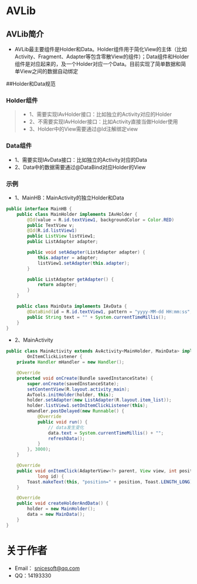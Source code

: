 # AVLib
## AVLib简介
* AVLib最主要组件是Holder和Data。Holder组件用于简化View的主体（比如Activity、Fragment、Adapter等包含零散View的组件）；Data组件和Holder组件是对应起来的，及一个Holder对应一个Data。目前实现了简单数据和简单View之间的数据自动绑定

##Holder和Data规范

### Holder组件
> * 1、需要实现IAvHolder接口：比如独立的Activity对应的Holder
> * 2、不需要实现IAvHolder接口：比如Activity直接当做Holder使用
> * 3、Holder中的View需要通过@Id注解绑定view

### Data组件
* 1、需要实现IAvData接口：比如独立的Activity对应的Data
* 2、Data中的数据需要通过@DataBind对应Holder的View

### 示例
* 1、MainHB：MainActivity的独立Holder和Data
```java
public interface MainHB {
	public class MainHolder implements IAvHolder {
		@Id(value = R.id.textView1, backgroundColor = Color.RED)
		public TextView v;
		@Id(R.id.listView1)
		public ListView listView1;
		public ListAdapter adapter;

		public void setAdapter(ListAdapter adapter) {
			this.adapter = adapter;
			listView1.setAdapter(this.adapter);
		}

		public ListAdapter getAdapter() {
			return adapter;
		}
	}

	public class MainData implements IAvData {
		@DataBind(id = R.id.textView1, pattern = "yyyy-MM-dd HH:mm:ss", prefix = "￥：")
		public String text = "" + System.currentTimeMillis();
	}
}
```
* 2、MainActivity
```java
public class MainActivity extends AvActivity<MainHolder, MainData> implements
		OnItemClickListener {
	private Handler mHandler = new Handler();

	@Override
	protected void onCreate(Bundle savedInstanceState) {
		super.onCreate(savedInstanceState);
		setContentView(R.layout.activity_main);
		AvTools.initHolder(holder, this);
		holder.setAdapter(new ListAdapter(R.layout.item_list));
		holder.listView1.setOnItemClickListener(this);
		mHandler.postDelayed(new Runnable() {
			@Override
			public void run() {
				// data发生变化
				data.text = System.currentTimeMillis() + "";
				refreshData();
			}
		}, 3000);
	}

	@Override
	public void onItemClick(AdapterView<?> parent, View view, int position,
			long id) {
		Toast.makeText(this, "position=" + position, Toast.LENGTH_LONG).show();
	}

	@Override
	public void createHolderAndData() {
		holder = new MainHolder();
		data = new MainData();
	}
}
```
# 关于作者
* Email： <snicesoft@qq.com>
* QQ：14193330
